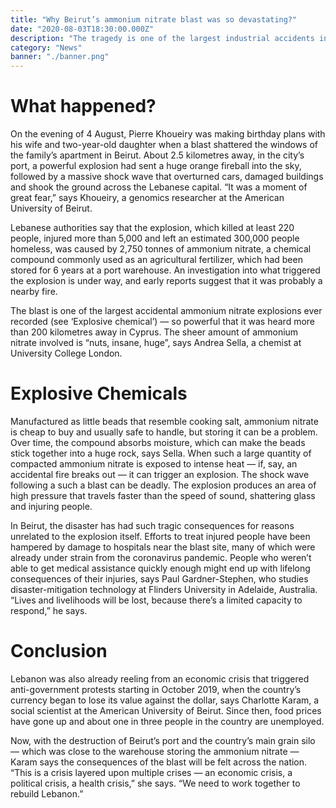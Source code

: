 ```yaml
---
title: "Why Beirut’s ammonium nitrate blast was so devastating?"
date: "2020-08-03T18:30:00.000Z"
description: "The tragedy is one of the largest industrial accidents involving the explosive chemical, and it hit Lebanon amid the coronavirus pandemic and an economic crisis."
category: "News"
banner: "./banner.png"
---
```


# What happened?

On the evening of 4 August, Pierre Khoueiry was making birthday plans with his wife and two-year-old daughter when a blast shattered the windows of the family’s apartment in Beirut. About 2.5 kilometres away, in the city’s port, a powerful explosion had sent a huge orange fireball into the sky, followed by a massive shock wave that overturned cars, damaged buildings and shook the ground across the Lebanese capital. “It was a moment of great fear,” says Khoueiry, a genomics researcher at the American University of Beirut.

Lebanese authorities say that the explosion, which killed at least 220 people, injured more than 5,000 and left an estimated 300,000 people homeless, was caused by 2,750 tonnes of ammonium nitrate, a chemical compound commonly used as an agricultural fertilizer, which had been stored for 6 years at a port warehouse. An investigation into what triggered the explosion is under way, and early reports suggest that it was probably a nearby fire.

The blast is one of the largest accidental ammonium nitrate explosions ever recorded (see ‘Explosive chemical’) — so powerful that it was heard more than 200 kilometres away in Cyprus. The sheer amount of ammonium nitrate involved is “nuts, insane, huge”, says Andrea Sella, a chemist at University College London.

# Explosive Chemicals

Manufactured as little beads that resemble cooking salt, ammonium nitrate is cheap to buy and usually safe to handle, but storing it can be a problem. Over time, the compound absorbs moisture, which can make the beads stick together into a huge rock, says Sella. When such a large quantity of compacted ammonium nitrate is exposed to intense heat — if, say, an accidental fire breaks out — it can trigger an explosion. The shock wave following a such a blast can be deadly. The explosion produces an area of high pressure that travels faster than the speed of sound, shattering glass and injuring people.

In Beirut, the disaster has had such tragic consequences for reasons unrelated to the explosion itself. Efforts to treat injured people have been hampered by damage to hospitals near the blast site, many of which were already under strain from the coronavirus pandemic. People who weren’t able to get medical assistance quickly enough might end up with lifelong consequences of their injuries, says Paul Gardner-Stephen, who studies disaster-mitigation technology at Flinders University in Adelaide, Australia. “Lives and livelihoods will be lost, because there’s a limited capacity to respond,” he says.

# Conclusion

Lebanon was also already reeling from an economic crisis that triggered anti-government protests starting in October 2019, when the country’s currency began to lose its value against the dollar, says Charlotte Karam, a social scientist at the American University of Beirut. Since then, food prices have gone up and about one in three people in the country are unemployed.

Now, with the destruction of Beirut’s port and the country’s main grain silo — which was close to the warehouse storing the ammonium nitrate — Karam says the consequences of the blast will be felt across the nation. “This is a crisis layered upon multiple crises — an economic crisis, a political crisis, a health crisis,” she says. “We need to work together to rebuild Lebanon.”
